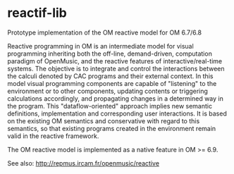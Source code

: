 # reactif-lib
Prototype implementation of the OM reactive model for OM 6.7/6.8


Reactive programming in OM is an intermediate model for visual programming inheriting both the off-line, demand-driven, computation paradigm of OpenMusic, and the reactive features of interactive/real-time systems. The objective is to integrate and control the interactions between the calculi denoted by CAC programs and their external context. In this model visual programming components are capable of "listening" to the environment or to other components, updating contents or triggering calculations accordingly, and propagating changes in a determined way in the program. This "dataflow-oriented" approach implies new semantic definitions, implementation and corresponding user interactions. It is based on the existing OM semantics and conservative with regard to this semantics, so that existing programs created in the environment remain valid in the reactive framework.

The OM reactive model is implemented as a native feature in OM >= 6.9.

See also: http://repmus.ircam.fr/openmusic/reactive
